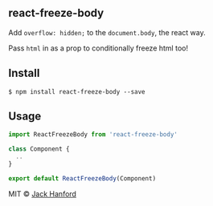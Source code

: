 ## react-freeze-body

Add `overflow: hidden;` to the `document.body`, the react way.

Pass `html` in as a prop to conditionally freeze html too!

## Install

```
$ npm install react-freeze-body --save
```

## Usage

```js
import ReactFreezeBody from 'react-freeze-body'

class Component {
  ..
}

export default ReactFreezeBody(Component)
```

MIT © [Jack Hanford](http://jackhanford.com)
